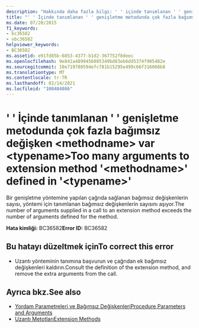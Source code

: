 ```yaml
---
description: "Hakkında daha fazla bilgi: ' ' içinde tanımlanan ' ' genişletme metodunda çok fazla bağımsız değişken <methodname> var <typename>"
title: "' ' İçinde tanımlanan ' ' genişletme metodunda çok fazla bağımsız değişken <methodname> var <typename>"
ms.date: 07/20/2015
f1_keywords:
- bc36582
- vbc36582
helpviewer_keywords:
- BC36582
ms.assetid: e91fd85b-6853-4377-b1d2-367752f8deec
ms.openlocfilehash: 9e841a4899456085349bd83eb6dd5374f905482e
ms.sourcegitcommit: 10e719780594efc781b15295e499c66f316068b8
ms.translationtype: MT
ms.contentlocale: tr-TR
ms.lasthandoff: 02/14/2021
ms.locfileid: "100484086"
---
```

# <a name="too-many-arguments-to-extension-method-methodname-defined-in-typename"></a><span data-ttu-id="0bb09-103">' ' İçinde tanımlanan ' ' genişletme metodunda çok fazla bağımsız değişken \<methodname> var \<typename></span><span class="sxs-lookup"><span data-stu-id="0bb09-103">Too many arguments to extension method '\<methodname>' defined in '\<typename>'</span></span>

<span data-ttu-id="0bb09-104">Bir genişletme yöntemine yapılan çağrıda sağlanan bağımsız değişkenlerin sayısı, yöntemi için tanımlanan bağımsız değişkenlerin sayısını aşıyor.</span><span class="sxs-lookup"><span data-stu-id="0bb09-104">The number of arguments supplied in a call to an extension method exceeds the number of arguments defined for the method.</span></span>  
  
 <span data-ttu-id="0bb09-105">**Hata kimliği:** BC36582</span><span class="sxs-lookup"><span data-stu-id="0bb09-105">**Error ID:** BC36582</span></span>  
  
## <a name="to-correct-this-error"></a><span data-ttu-id="0bb09-106">Bu hatayı düzeltmek için</span><span class="sxs-lookup"><span data-stu-id="0bb09-106">To correct this error</span></span>  
  
- <span data-ttu-id="0bb09-107">Uzantı yönteminin tanımına başvurun ve çağrıdan ek bağımsız değişkenleri kaldırın.</span><span class="sxs-lookup"><span data-stu-id="0bb09-107">Consult the definition of the extension method, and remove the extra arguments from the call.</span></span>  
  
## <a name="see-also"></a><span data-ttu-id="0bb09-108">Ayrıca bkz.</span><span class="sxs-lookup"><span data-stu-id="0bb09-108">See also</span></span>

- [<span data-ttu-id="0bb09-109">Yordam Parametreleri ve Bağımsız Değişkenleri</span><span class="sxs-lookup"><span data-stu-id="0bb09-109">Procedure Parameters and Arguments</span></span>](../programming-guide/language-features/procedures/procedure-parameters-and-arguments.md)
- [<span data-ttu-id="0bb09-110">Uzantı Metotları</span><span class="sxs-lookup"><span data-stu-id="0bb09-110">Extension Methods</span></span>](../programming-guide/language-features/procedures/extension-methods.md)
